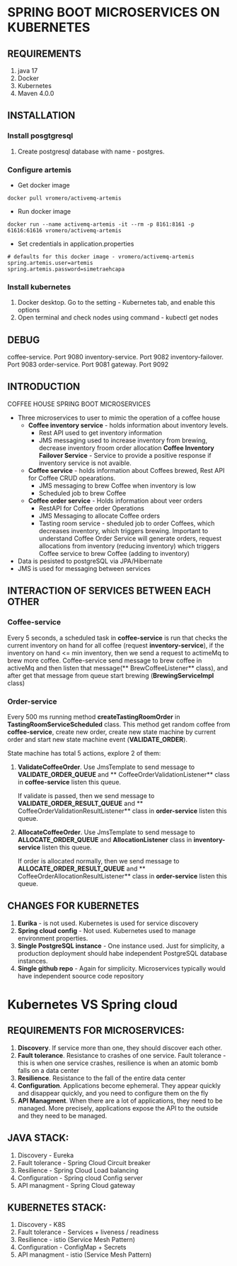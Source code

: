 # SPRING BOOT MICROSERVICES ON KUBERNETES

## REQUIREMENTS

1. java 17
2. Docker
3. Kubernetes
4. Maven 4.0.0

## INSTALLATION
### Install posgtgresql
1. Create postgresql database with name - postgres.

### Configure artemis

- Get docker image
```
docker pull vromero/activemq-artemis
```
- Run docker image
```
docker run --name activemq-artemis -it --rm -p 8161:8161 -p 61616:61616 vromero/activemq-artemis
```
- Set credentials in application.properties
```
# defaults for this docker image - vromero/activemq-artemis
spring.artemis.user=artemis
spring.artemis.password=simetraehcapa
```

### Install kubernetes

 1. Docker desktop. Go to the setting - Kubernetes tab, and enable this options
 2. Open terminal and check nodes using command - kubectl get nodes

## DEBUG

coffee-service.     Port 9080
inventory-service.  Port 9082
inventory-failover. Port 9083
order-service.      Port 9081
gateway.            Port 9092

## INTRODUCTION

COFFEE HOUSE SPRING BOOT MICROSERVICES
- Three microservices to user to mimic the operation of a coffee house
  - **Coffee inventory service** - holds information about inventory levels.
	- Rest API used to get inventory information
	- JMS messaging used to increase inventory from brewing, decrease inventory froom order allocation
  **Coffee Inventory Failover Service** - Service to provide a positive response if inventory service is not avaible.
  - **Coffee service** - holds information about Coffees brewed, Rest API for Coffee CRUD opearations.
	- JMS messaging to brew Coffee when inventory is low
	- Scheduled job to brew Coffee
  - **Coffee order service** - Holds information about veer orders
	- RestAPI for Coffee order Operations
	- JMS Messaging to allocate Coffee orders
	- Tasting room service - sheduled job to order Coffees, which decreases inventory, which triggers brewing.
    Important to understand Coffee Order Service will generate orders, request allocations from inventory (reducing inventory) which triggers Coffee service to brew Coffee (adding to inventory)
- Data is pesisted to postgreSQL via JPA/Hibernate
- JMS is used for messaging between services

## INTERACTION OF SERVICES BETWEEN EACH OTHER

### Coffee-service

Every 5 seconds, a scheduled task in **coffee-service** is run that checks the current inventory on hand for all
coffee (request **inventory-service**), if the inventory on hand <= min inventory, then we send a request to actimeMq to
brew more coffee. Coffee-service send message to brew coffee in activeMq and then listen that message(**
BrewCoffeeListener** class), and after get that message from queue start brewing (**BrewingServiceImpl** class)

### Order-service

Every 500 ms running method **createTastingRoomOrder** in **TastingRoomServiceScheduled** class. This method get random
coffee from **coffee-service**, create new order, create new state machine by current order and start new state machine
event (**VALIDATE_ORDER**).

State machine has total 5 actions, explore 2 of them:

1. **ValidateCoffeeOrder**. Use JmsTemplate to send message to **VALIDATE_ORDER_QUEUE** and **
   CoffeeOrderValidationListener** class in **coffee-service** listen this queue.

   If validate is passed, then we send message to **VALIDATE_ORDER_RESULT_QUEUE** and **
   CoffeeOrderValidationResultListener** class in **order-service** listen this queue.

2. **AllocateCoffeeOrder**. Use JmsTemplate to send message to **ALLOCATE_ORDER_QUEUE** and **AllocationListener** class
   in **inventory-service** listen this queue.

   If order is allocated normally, then we send message to **ALLOCATE_ORDER_RESULT_QUEUE** and **
   CoffeeOrderAllocationResultListener** class in **order-service** listen this queue.


## CHANGES FOR KUBERNETES

1. **Eurika** - is not used. Kubernetes is used for service discovery
2. **Spring cloud config** - Not used. Kubernetes used to manage environment properties.
3. **Single PostgreSQL instance** - One instance used. Just for simplicity, a production deployment should habe independent PostgreSQL database instances.
4. **Single github repo** - Again for simplicity. Microservices typically would have independent soource code repository


# Kubernetes VS Spring cloud

## REQUIREMENTS FOR MICROSERVICES:
1. **Discovery**. If service more than one, they should discover each other.
2. **Fault tolerance**. Resistance to crashes of one service. Fault tolerance - this is when one service crashes, resilience is when an atomic bomb falls on a data center
3. **Resilience**. Resistance to the fall of the entire data center
4. **Configuration**. Applications become ephemeral. They appear quickly and disappear quickly, and you need to configure them on the fly
5. **API Managment**. When there are a lot of applications, they need to be managed. More precisely, applications expose the API to the outside and they need to be managed.

## JAVA STACK:
1. Discovery - Eureka
2. Fault tolerance - Spring Cloud Circuit breaker
3. Resilience - Spring Cloud Load balancing
4. Configuration - Spring cloud Config server
5. API managment - Spring Cloud  gateway

## KUBERNETES STACK:
1. Discovery - K8S
2. Fault tolerance - Services + liveness / readiness
3. Resilience - istio (Service Mesh Pattern)
4. Configuration - ConfigMap + Secrets
5. API managment - istio (Service Mesh Pattern)